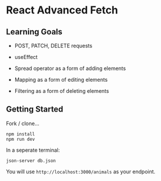 # React Advanced Fetch

## Learning Goals

- POST, PATCH, DELETE requests

- useEffect

- Spread operator as a form of adding elements

- Mapping as a form of editing elements

- Filtering as a form of deleting elements

## Getting Started

Fork / clone...

```
npm install
npm run dev
```

In a seperate terminal:

```
json-server db.json
```

You will use `http://localhost:3000/animals` as your endpoint.